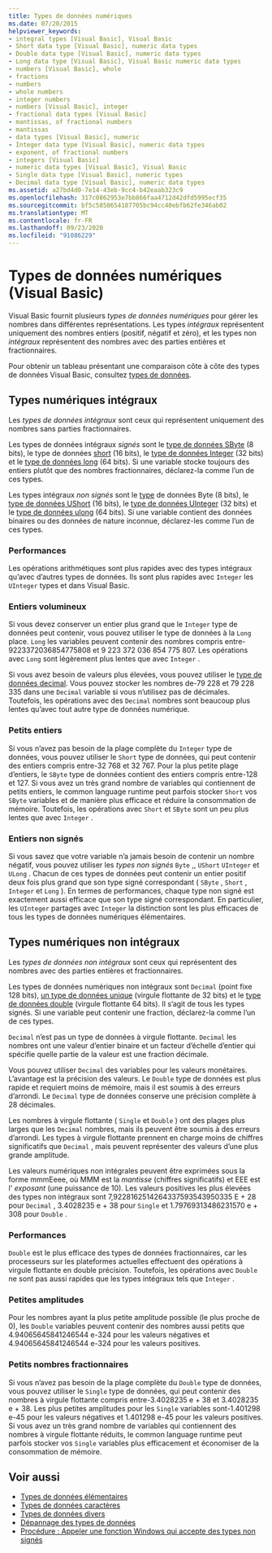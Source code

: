 ```yaml
---
title: Types de données numériques
ms.date: 07/20/2015
helpviewer_keywords:
- integral types [Visual Basic], Visual Basic
- Short data type [Visual Basic], numeric data types
- Double data type [Visual Basic], numeric data types
- Long data type [Visual Basic], Visual Basic numeric data types
- numbers [Visual Basic], whole
- fractions
- numbers
- whole numbers
- integer numbers
- numbers [Visual Basic], integer
- fractional data types [Visual Basic]
- mantissas, of fractional numbers
- mantissas
- data types [Visual Basic], numeric
- Integer data type [Visual Basic], numeric data types
- exponent, of fractional numbers
- integers [Visual Basic]
- numeric data types [Visual Basic], Visual Basic
- Single data type [Visual Basic], numeric types
- Decimal data type [Visual Basic], numeric data types
ms.assetid: a27bd4d0-7e14-43eb-9cc4-b42eaab323c9
ms.openlocfilehash: 317c0862953e7bb866faa4712d42dfd5995ecf35
ms.sourcegitcommit: bf5c5850654187705bc94cc40ebfb62fe346ab02
ms.translationtype: MT
ms.contentlocale: fr-FR
ms.lasthandoff: 09/23/2020
ms.locfileid: "91086229"
---
```

# <a name="numeric-data-types-visual-basic"></a>Types de données numériques (Visual Basic)

Visual Basic fournit plusieurs *types de données numériques* pour gérer les nombres dans différentes représentations. Les types *intégraux* représentent uniquement des nombres entiers (positif, négatif et zéro), et les types non *intégraux* représentent des nombres avec des parties entières et fractionnaires.  
  
 Pour obtenir un tableau présentant une comparaison côte à côte des types de données Visual Basic, consultez [types de données](../../../language-reference/data-types/index.md).  
  
## <a name="integral-numeric-types"></a>Types numériques intégraux  

 Les *types de données intégraux* sont ceux qui représentent uniquement des nombres sans parties fractionnaires.  
  
 Les types de données intégraux *signés* sont le [type de données SByte](../../../language-reference/data-types/sbyte-data-type.md) (8 bits), le type de données [short](../../../language-reference/data-types/short-data-type.md) (16 bits), le [type de données Integer](../../../language-reference/data-types/integer-data-type.md) (32 bits) et le [type de données long](../../../language-reference/data-types/long-data-type.md) (64 bits). Si une variable stocke toujours des entiers plutôt que des nombres fractionnaires, déclarez-la comme l’un de ces types.  
  
 Les types intégraux *non signés* sont le [type](../../../language-reference/data-types/byte-data-type.md) de données Byte (8 bits), le [type de données UShort](../../../language-reference/data-types/ushort-data-type.md) (16 bits), le [type de données UInteger](../../../language-reference/data-types/uinteger-data-type.md) (32 bits) et le [type de données ulong](../../../language-reference/data-types/ulong-data-type.md) (64 bits). Si une variable contient des données binaires ou des données de nature inconnue, déclarez-les comme l’un de ces types.  
  
### <a name="performance"></a>Performances  

 Les opérations arithmétiques sont plus rapides avec des types intégraux qu’avec d’autres types de données. Ils sont plus rapides avec `Integer` les `UInteger` types et dans Visual Basic.  
  
### <a name="large-integers"></a>Entiers volumineux  

 Si vous devez conserver un entier plus grand que le `Integer` type de données peut contenir, vous pouvez utiliser le type de données à la `Long` place. `Long` les variables peuvent contenir des nombres compris entre-9223372036854775808 et 9 223 372 036 854 775 807. Les opérations avec `Long` sont légèrement plus lentes que avec `Integer` .  
  
 Si vous avez besoin de valeurs plus élevées, vous pouvez utiliser le [type de données decimal](../../../language-reference/data-types/decimal-data-type.md). Vous pouvez stocker les nombres de-79 228 et 79 228 335 dans une `Decimal` variable si vous n’utilisez pas de décimales. Toutefois, les opérations avec des `Decimal` nombres sont beaucoup plus lentes qu’avec tout autre type de données numérique.  
  
### <a name="small-integers"></a>Petits entiers  

 Si vous n’avez pas besoin de la plage complète du `Integer` type de données, vous pouvez utiliser le `Short` type de données, qui peut contenir des entiers compris entre-32 768 et 32 767. Pour la plus petite plage d’entiers, le `SByte` type de données contient des entiers compris entre-128 et 127. Si vous avez un très grand nombre de variables qui contiennent de petits entiers, le common language runtime peut parfois stocker `Short` vos `SByte` variables et de manière plus efficace et réduire la consommation de mémoire. Toutefois, les opérations avec `Short` et `SByte` sont un peu plus lentes que avec `Integer` .  
  
### <a name="unsigned-integers"></a>Entiers non signés  

 Si vous savez que votre variable n’a jamais besoin de contenir un nombre négatif, vous pouvez utiliser les *types non signés* `Byte` ,, `UShort` `UInteger` et `ULong` . Chacun de ces types de données peut contenir un entier positif deux fois plus grand que son type signé correspondant ( `SByte` , `Short` , `Integer` et `Long` ). En termes de performances, chaque type non signé est exactement aussi efficace que son type signé correspondant. En particulier, les `UInteger` partages avec `Integer` la distinction sont les plus efficaces de tous les types de données numériques élémentaires.  
  
## <a name="nonintegral-numeric-types"></a>Types numériques non intégraux  

 Les *types de données non intégraux* sont ceux qui représentent des nombres avec des parties entières et fractionnaires.  
  
 Les types de données numériques non intégraux sont `Decimal` (point fixe 128 bits), [un type de données unique](../../../language-reference/data-types/single-data-type.md) (virgule flottante de 32 bits) et le [type de données double](../../../language-reference/data-types/double-data-type.md) (virgule flottante 64 bits). Il s’agit de tous les types signés. Si une variable peut contenir une fraction, déclarez-la comme l’un de ces types.  
  
 `Decimal` n’est pas un type de données à virgule flottante. `Decimal` les nombres ont une valeur d’entier binaire et un facteur d’échelle d’entier qui spécifie quelle partie de la valeur est une fraction décimale.  
  
 Vous pouvez utiliser `Decimal` des variables pour les valeurs monétaires. L’avantage est la précision des valeurs. Le `Double` type de données est plus rapide et requiert moins de mémoire, mais il est soumis à des erreurs d’arrondi. Le `Decimal` type de données conserve une précision complète à 28 décimales.  
  
 Les nombres à virgule flottante ( `Single` et `Double` ) ont des plages plus larges que les `Decimal` nombres, mais ils peuvent être soumis à des erreurs d’arrondi. Les types à virgule flottante prennent en charge moins de chiffres significatifs que `Decimal` , mais peuvent représenter des valeurs d’une plus grande amplitude.  
  
 Les valeurs numériques non intégrales peuvent être exprimées sous la forme mmmEeee, où MMM est la *mantisse* (chiffres significatifs) et EEE est l' *exposant* (une puissance de 10). Les valeurs positives les plus élevées des types non intégraux sont 7,9228162514264337593543950335 E + 28 pour `Decimal` , 3.4028235 e + 38 pour `Single` et 1.79769313486231570 e + 308 pour `Double` .  
  
### <a name="performance"></a>Performances  

 `Double` est le plus efficace des types de données fractionnaires, car les processeurs sur les plateformes actuelles effectuent des opérations à virgule flottante en double précision. Toutefois, les opérations avec `Double` ne sont pas aussi rapides que les types intégraux tels que `Integer` .  
  
### <a name="small-magnitudes"></a>Petites amplitudes  

 Pour les nombres ayant la plus petite amplitude possible (le plus proche de 0), les `Double` variables peuvent contenir des nombres aussi petits que 4.94065645841246544 e-324 pour les valeurs négatives et 4.94065645841246544 e-324 pour les valeurs positives.  
  
### <a name="small-fractional-numbers"></a>Petits nombres fractionnaires  

 Si vous n’avez pas besoin de la plage complète du `Double` type de données, vous pouvez utiliser le `Single` type de données, qui peut contenir des nombres à virgule flottante compris entre-3.4028235 e + 38 et 3.4028235 e + 38. Les plus petites amplitudes pour les `Single` variables sont-1.401298 e-45 pour les valeurs négatives et 1.401298 e-45 pour les valeurs positives. Si vous avez un très grand nombre de variables qui contiennent des nombres à virgule flottante réduits, le common language runtime peut parfois stocker vos `Single` variables plus efficacement et économiser de la consommation de mémoire.  
  
## <a name="see-also"></a>Voir aussi

- [Types de données élémentaires](elementary-data-types.md)
- [Types de données caractères](character-data-types.md)
- [Types de données divers](miscellaneous-data-types.md)
- [Dépannage des types de données](troubleshooting-data-types.md)
- [Procédure : Appeler une fonction Windows qui accepte des types non signés](../../com-interop/how-to-call-a-windows-function-that-takes-unsigned-types.md)

